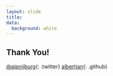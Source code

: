 ```yaml
---
layout: slide
title:
data:
  background: white
---
```


## Thank You!

[@ajpnijburg](https://twitter.com/ajpnijburg){: .twitter}
[albertjan](https://github.com/albertjan){: .github}
